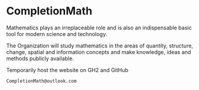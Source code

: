 # CompletionMath
Mathematics plays an irreplaceable role and is also an indispensable basic tool for modern science and technology.

The Organization will study mathematics in the areas of quantity, structure, change, spatial and information concepts and make knowledge, ideas and methods publicly available.

Temporarily host the website on GH2 and GitHub

    CompletionMath@outlook.com
